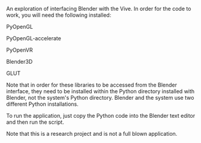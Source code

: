 An exploration of interfacing Blender with the Vive. In order for the code to work, you will need the following installed:
<p> PyOpenGL </p>
<p> PyOpenGL-accelerate </p>
<p> PyOpenVR </p>
<p> Blender3D </p>
<p> GLUT </p>
  
Note that in order for these libraries to be accessed from the Blender interface, they need to be installed within the Python directory installed with Blender, not the system's Python directory. Blender and the system use two different Python installations.

To run the application, just copy the Python code into the Blender text editor and then run the script.

Note that this is a research project and is not a full blown application.
